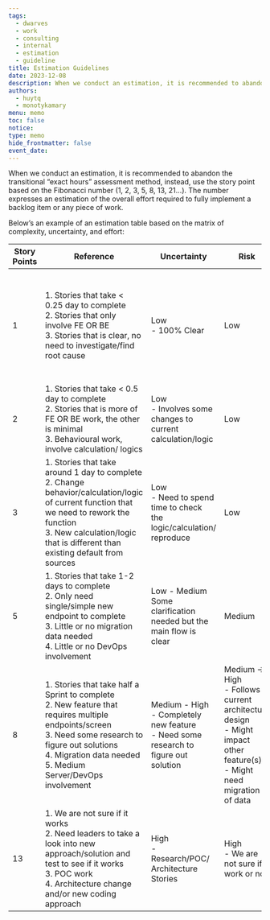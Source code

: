 ```yaml
---
tags:
  - dwarves
  - work
  - consulting
  - internal
  - estimation
  - guideline
title: Estimation Guidelines
date: 2023-12-08
description: When we conduct an estimation, it is recommended to abandon the transitional “exact hours” assessment method, instead, use the story point based on the Fibonacci number (1, 2, 3, 5, 8, 13, 21…). The number expresses an estimation of the overall effort required to fully implement a backlog item or any piece of work.
authors:
  - huytq
  - monotykamary
menu: memo
toc: false
notice: 
type: memo
hide_frontmatter: false
event_date:
---
```


When we conduct an estimation, it is recommended to abandon the transitional “exact hours” assessment method, instead, use the story point based on the Fibonacci number (1, 2, 3, 5, 8, 13, 21…). The number expresses an estimation of the overall effort required to fully implement a backlog item or any piece of work.

Below’s an example of an estimation table based on the matrix of complexity, uncertainty, and effort:

| Story Points | Reference | Uncertainty | Risk | Efforts | FE Example | BE Example |
| --- | --- | --- | --- | --- | --- | --- |
| 1 | 1. Stories that take < 0.25 day to complete<br>2. Stories that only involve FE OR BE<br>3. Stories that is clear, no need to investigate/find root cause | Low<br>- 100% Clear | Low | Less than half a day: 1 hour or less | Small UI update that doesn’t require BE work: <br>- Color, Font, Positioning that doesn’t require relayout<br>- Sorting (no BE work)<br>- Only impact 1-2 screens/controls | - Configurations only<br> |
| 2 | 1. Stories that take < 0.5 day to complete<br>2. Stories that is more of FE OR BE work, the other is minimal<br>3. Behavioural work, involve calculation/ logics  | Low<br>- Involves some changes to current calculation/logic | Low | Around half a day to 1 day | - Calculate/Sum/Count numbers<br>- Small UI change but on multiple screens (3 or more) | - Minor changes to existing API (Add/edit/remove fields...)<br>- Minor change on calculations to current API |
| 3 | 1. Stories that take around 1 day to complete<br>2. Change behavior/calculation/logic of current function that we need to rework the function<br>3. New calculation/logic that is different than existing default from sources | Low<br>- Need to spend time to check the logic/calculation/ reproduce | Low | Around 1 working Day |  |  |
| 5 | 1. Stories that take 1-2 days to complete<br>2. Only need single/simple new endpoint to complete<br>3. Little or no migration data needed<br>4. Little or no DevOps involvement | Low - Medium<br>Some clarification needed but the main flow is clear | Medium | Around 3 working Days |  |  |
| 8 | 1. Stories that take half a Sprint to complete<br>2. New feature that requires multiple endpoints/screen<br>3. Need some research to figure out solutions<br>4. Migration data needed<br>5. Medium Server/DevOps involvement | Medium - High<br>- Completely new feature <br>- Need some research to figure out solution | Medium → High<br>- Follows current architecture design<br>- Might impact other feature(s)<br>- Might need migration of data | Around 5 working Days |  |  |
| 13 | 1. We are not sure if it works<br>2. Need leaders to take a look into new approach/solution and test to see if it works<br>3. POC work<br>4. Architecture change and/or new coding approach  | High<br>- Research/POC/ Architecture Stories | High<br>- We are not sure if it work or not | If cannot deliver in a working week, please break it down |  |  |
